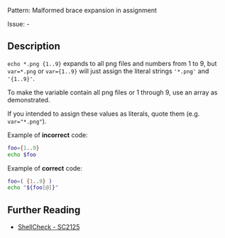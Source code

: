 Pattern: Malformed brace expansion in assignment

Issue: -

## Description

`echo *.png {1..9}` expands to all png files and numbers from 1 to 9, but `var=*.png` or `var={1..9}` will just assign the literal strings `'*.png'` and `'{1..9}'`.

To make the variable contain all png files or 1 through 9, use an array as demonstrated.

If you intended to assign these values as literals, quote them (e.g. `var="*.png"`).

Example of **incorrect** code:

```sh
foo={1..9}
echo $foo
```

Example of **correct** code:

```sh
foo=( {1..9} )
echo "${foo[@]}"
```

## Further Reading

* [ShellCheck - SC2125](https://github.com/koalaman/shellcheck/wiki/SC2125)
